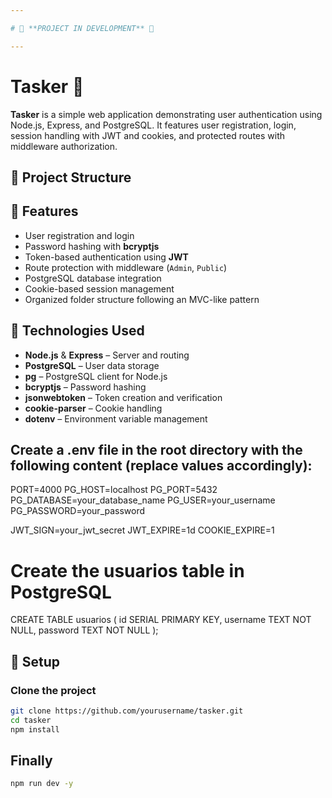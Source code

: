 ```yaml
---

# 🚧 **PROJECT IN DEVELOPMENT** 🚧

---
```


# Tasker 🧩

**Tasker** is a simple web application demonstrating user authentication using Node.js, Express, and PostgreSQL.
It features user registration, login, session handling with JWT and cookies, and protected routes with middleware authorization.

## 📁 Project Structure


## 🚀 Features

- User registration and login
- Password hashing with **bcryptjs**
- Token-based authentication using **JWT**
- Route protection with middleware (`Admin`, `Public`)
- PostgreSQL database integration
- Cookie-based session management
- Organized folder structure following an MVC-like pattern

## 🧪 Technologies Used

- **Node.js** & **Express** – Server and routing
- **PostgreSQL** – User data storage
- **pg** – PostgreSQL client for Node.js
- **bcryptjs** – Password hashing
- **jsonwebtoken** – Token creation and verification
- **cookie-parser** – Cookie handling
- **dotenv** – Environment variable management


## Create a .env file in the root directory with the following content (replace values accordingly):

PORT=4000
PG_HOST=localhost
PG_PORT=5432
PG_DATABASE=your_database_name
PG_USER=your_username
PG_PASSWORD=your_password

JWT_SIGN=your_jwt_secret
JWT_EXPIRE=1d
COOKIE_EXPIRE=1

# Create the usuarios table in PostgreSQL

CREATE TABLE usuarios (
  id SERIAL PRIMARY KEY,
  username TEXT NOT NULL,
  password TEXT NOT NULL
);



## 🔧 Setup

### Clone the project

```bash
git clone https://github.com/yourusername/tasker.git
cd tasker
npm install
```

## Finally

```bash
npm run dev -y
